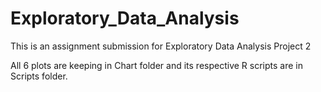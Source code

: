Exploratory_Data_Analysis
=========================

This is an assignment submission for Exploratory Data Analysis Project 2

All 6 plots are keeping in Chart folder and its respective R scripts are in Scripts folder.

